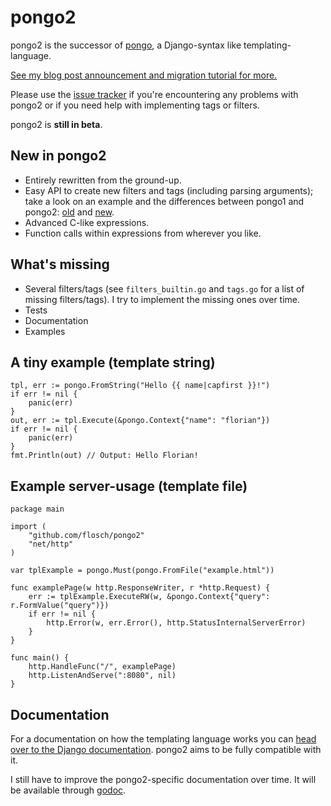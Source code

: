 pongo2
======

pongo2 is the successor of [pongo](https://github.com/flosch/pongo), a Django-syntax like templating-language.

[See my blog post announcement and migration tutorial for more.](http://www.florian-schlachter.de/post/pongo2/)

Please use the [issue tracker](https://github.com/flosch/pongo2/issues) if you're encountering any problems with pongo2 or if you need help with implementing tags or filters.

pongo2 is **still in beta**.

New in pongo2
-------------

 * Entirely rewritten from the ground-up.
 * Easy API to create new filters and tags (including parsing arguments); take a look on an example and the differences between pongo1 and pongo2: [old](https://github.com/flosch/pongo/blob/master/filters.go#L65) and [new](https://github.com/flosch/pongo2/blob/master/filters_builtin.go#L72).
 * Advanced C-like expressions.
 * Function calls within expressions from wherever you like.

What's missing
--------------

 * Several filters/tags (see `filters_builtin.go` and `tags.go` for a list of missing filters/tags). I try to implement the missing ones over time.
 * Tests
 * Documentation
 * Examples


A tiny example (template string)
--------------------------------

	tpl, err := pongo.FromString("Hello {{ name|capfirst }}!")
	if err != nil {
		panic(err)
	}
	out, err := tpl.Execute(&pongo.Context{"name": "florian"})
	if err != nil {
		panic(err)
	}
	fmt.Println(out) // Output: Hello Florian!

Example server-usage (template file)
------------------------------------

	package main
	
	import (
		"github.com/flosch/pongo2"
		"net/http"
	)
	
	var tplExample = pongo.Must(pongo.FromFile("example.html"))
	
	func examplePage(w http.ResponseWriter, r *http.Request) {
		err := tplExample.ExecuteRW(w, &pongo.Context{"query": r.FormValue("query")})
		if err != nil {
			http.Error(w, err.Error(), http.StatusInternalServerError)
		}
	}
	
	func main() {
		http.HandleFunc("/", examplePage)
		http.ListenAndServe(":8080", nil)
	}


Documentation
-------------

For a documentation on how the templating language works you can [head over to the Django documentation](https://docs.djangoproject.com/en/dev/topics/templates/). pongo2 aims to be fully compatible with it.

I still have to improve the pongo2-specific documentation over time. It will be available through [godoc](https://godoc.org/github.com/flosch/pongo2).